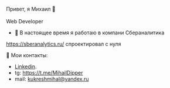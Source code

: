 Привет, я Михаил 👋<br/>  
Web Developer


- 🔭 В настоящее время я работаю в компани Сбераналитика

https://sberanalytics.ru/ спроектировал с нуля

📢 Мои контакты:
   - [Linkedin](https://www.linkedin.com/feed/?trk=404_page).
   -   tg: https://t.me/MihailDipper <br/>
   -   mail: kukreshmihal@yandex.ru <br/>

